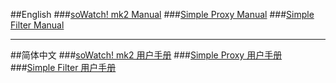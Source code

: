 ##English
###<a href="https://github.com/jc3213/Misc/blob/master/Manual/en-US/soWatch-mk2.md">soWatch! mk2 Manual</a>
###<a href="https://github.com/jc3213/Misc/blob/master/Manual/en-US/SimpleProxy.md">Simple Proxy Manual</a>
###<a href="https://github.com/jc3213/Misc/blob/master/Manual/en-US/SimpleFilter.md">Simple Filter Manual</a>

***

##简体中文
###<a href="https://github.com/jc3213/Misc/blob/master/Manual/zh-CN/soWatch-mk2.md">soWatch! mk2 用户手册</a>
###<a href="https://github.com/jc3213/Misc/blob/master/Manual/zh-CN/SimpleProxy.md">Simple Proxy 用户手册</a>
###<a href="https://github.com/jc3213/Misc/blob/master/Manual/zh-CN/SimpleFilter.md">Simple Filter 用户手册</a>
